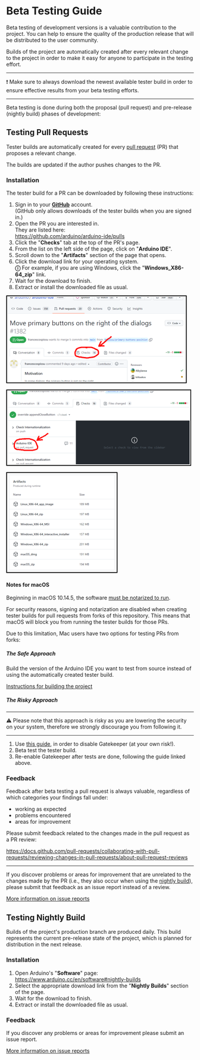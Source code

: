 <!-- Source: https://github.com/arduino/tooling-project-assets/blob/main/documentation-templates/contributor-guide/application/beta-testing.md -->

# Beta Testing Guide

Beta testing of development versions is a valuable contribution to the project. You can help to ensure the quality of the production release that will be distributed to the user community.

Builds of the project are automatically created after every relevant change to the project in order to make it easy for anyone to participate in the testing effort.

---

❗ Make sure to always download the newest available tester build in order to ensure effective results from your beta testing efforts.

---

Beta testing is done during both the proposal (pull request) and pre-release (nightly build) phases of development:

## Testing Pull Requests

Tester builds are automatically created for every [pull request](https://docs.github.com/pull-requests/collaborating-with-pull-requests/proposing-changes-to-your-work-with-pull-requests/about-pull-requests) (PR) that proposes a relevant change.

The builds are updated if the author pushes changes to the PR.

### Installation

The tester build for a PR can be downloaded by following these instructions:

1. Sign in to your [**GitHub**](https://github.com/) account.<br />
   (GitHub only allows downloads of the tester builds when you are signed in.)
1. Open the PR you are interested in.<br />
   They are listed here:<br />
   https://github.com/arduino/arduino-ide/pulls
1. Click the "**Checks**" tab at the top of the PR's page.
1. From the list on the left side of the page, click on "**Arduino IDE**".
1. Scroll down to the "**Artifacts**" section of the page that opens.
1. Click the download link for your operating system.<br />
   **ⓘ** For example, if you are using Windows, click the "**Windows_X86-64_zip**" link.
1. Wait for the download to finish.
1. Extract or install the downloaded file as usual.

![checks tab](assets/checks-tab.png)

![tester build link](assets/tester-build-link.png)

![tester build artifacts](assets/tester-build-artifacts.png)

#### Notes for macOS

Beginning in macOS 10.14.5, the software [must be notarized to run](https://developer.apple.com/documentation/xcode/notarizing_macos_software_before_distribution).

For security reasons, signing and notarization are disabled when creating tester builds for pull requests from forks of this repository. This means that macOS will block you from running the tester builds for those PRs.

Due to this limitation, Mac users have two options for testing PRs from forks:

##### The Safe Approach

Build the version of the Arduino IDE you want to test from source instead of using the automatically created tester build.

[Instructions for building the project](../development.md#build-from-source)

##### The Risky Approach

---

⚠ Please note that this approach is risky as you are lowering the security on your system, therefore we strongly discourage you from following it.

---

1. Use [this guide](https://help.apple.com/xcode/mac/10.2/index.html?localePath=en.lproj#/dev9b7736b0e), in order to disable Gatekeeper (at your own risk!).
1. Beta test the tester build.
1. Re-enable Gatekeeper after tests are done, following the guide linked above.

### Feedback

Feedback after beta testing a pull request is always valuable, regardless of which categories your findings fall under:

- working as expected
- problems encountered
- areas for improvement

Please submit feedback related to the changes made in the pull request as a PR review:

https://docs.github.com/pull-requests/collaborating-with-pull-requests/reviewing-changes-in-pull-requests/about-pull-request-reviews

---

If you discover problems or areas for improvement that are unrelated to the changes made by the PR (i.e., they also occur when using the [nightly build](#testing-nightly-build)), please submit that feedback as an issue report instead of a review.

[More information on issue reports](issues.md#issue-report-guide)

## Testing Nightly Build

Builds of the project's production branch are produced daily. This build represents the current pre-release state of the project, which is planned for distribution in the next release.

### Installation

1. Open Arduino's "**Software**" page:<br />
   https://www.arduino.cc/en/software#nightly-builds
1. Select the appropriate download link from the "**Nightly Builds**" section of the page.
1. Wait for the download to finish.
1. Extract or install the downloaded file as usual.

### Feedback

If you discover any problems or areas for improvement please submit an issue report.

[More information on issue reports](issues.md#issue-report-guide)

